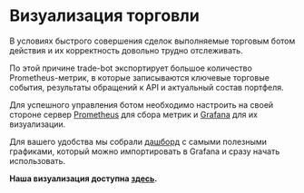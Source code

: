 # Визуализация торговли

В условиях быстрого совершения сделок выполняемые торговым ботом действия и 
их корректность довольно трудно отслеживать.

По этой причине trade-bot экспортирует большое количество Prometheus-метрик, 
в которые записываются ключевые торговые события, результаты обращений к API и
актуальный состав портфеля.

Для успешного управления ботом необходимо настроить на своей стороне сервер 
[Prometheus](https://prometheus.io/) для сбора метрик и 
[Grafana](https://grafana.com/) для их визуализации.

Для вашего удобства мы собрали 
[дашборд](https://github.com/elkopass/BITA/tree/main/.grafana/TradeBot.json) 
с самыми полезными графиками, который
можно импортировать в Grafana и сразу начать использовать.  

**Наша визуализация доступна [здесь](https://bita.somnoynadno.ru).**
